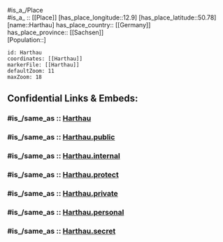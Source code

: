 ﻿---
confidential: public
isDeleted: false
location:
- 50.78
- 12.9
mapmarker: city
mapzoom:
- 7
- 12
SpocWebEntityId: 30779
tags:
- geo/City
type: City
---

#is_a_/Place  
#is_a_ :: [[Place]] 
[has_place_longitude::12.9] 
[has_place_latitude::50.78] 
[name::Harthau] 
has_place_country:: [[Germany]]  
has_place_province:: [[Sachsen]]  
[Population::] 



```leaflet
id: Harthau
coordinates: [[Harthau]] 
markerFile: [[Harthau]] 
defaultZoom: 11 
maxZoom: 18
```


## Confidential Links & Embeds: 

### #is_/same_as :: [Harthau](/_Standards/Earth/Continent/Europe/Europe~Central/Germany/Germany~East/Sachsen/counties~Sachsen/Chemnitz/City/Harthau.md) 

### #is_/same_as :: [Harthau.public](/_public/Earth/Continent/Europe/Europe~Central/Germany/Germany~East/Sachsen/counties~Sachsen/Chemnitz/City/Harthau.public.md) 

### #is_/same_as :: [Harthau.internal](/_internal/Earth/Continent/Europe/Europe~Central/Germany/Germany~East/Sachsen/counties~Sachsen/Chemnitz/City/Harthau.internal.md) 

### #is_/same_as :: [Harthau.protect](/_protect/Earth/Continent/Europe/Europe~Central/Germany/Germany~East/Sachsen/counties~Sachsen/Chemnitz/City/Harthau.protect.md) 

### #is_/same_as :: [Harthau.private](/_private/Earth/Continent/Europe/Europe~Central/Germany/Germany~East/Sachsen/counties~Sachsen/Chemnitz/City/Harthau.private.md) 

### #is_/same_as :: [Harthau.personal](/_personal/Earth/Continent/Europe/Europe~Central/Germany/Germany~East/Sachsen/counties~Sachsen/Chemnitz/City/Harthau.personal.md) 

### #is_/same_as :: [Harthau.secret](/_secret/Earth/Continent/Europe/Europe~Central/Germany/Germany~East/Sachsen/counties~Sachsen/Chemnitz/City/Harthau.secret.md)

